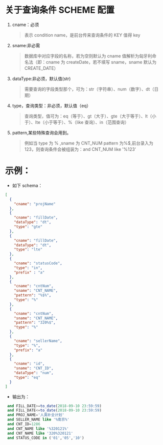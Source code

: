 # 关于查询条件 SCHEME 配置

1. cname：必须

   > 表示 condition name，是前台传来查询条件的 KEY 值得 key

2. sname:非必需

   > 数据库中对应字段的名称，若为空则默认为 cname 值解析为匈牙利命名法（即：cname 为 createDate，若不填写 sname，sname 默认为 CREATE_DATE）

3. dataType:非必须，默认值(str)

   > 需要查询的字段类型那个，可为：str（字符串）、num（数字）、dt（日期）

4. type，查询类型：非必须，默认值（eq）

   > 查询类型，值可为：eq（等于）、gt（大于）、gte（大于等于）、lt（小于）、lte（小于等于）、%（like 查询）、in（范围查询）

5. pattern,某些特殊查询会用到。
   > 例如当 type 为 % ,sname 为 CNT_NUM pattern 为%$,前台录入为 123，则查询条件会被组装为：and CNT_NUM like '%123'

# 示例：

- 如下 schema：

```json
[
  {
    "cname": "projName"
  },
  {
    "cname": "fillDate",
    "dataType": "dt",
    "type": "gte"
  },
  {
    "cname": "fillDate",
    "dataType": "dt",
    "type": "lte"
  },
  {
    "cname": "statusCode",
    "type": "in",
    "prefix" : "a"
  },
  {
    "cname": "cntNum",
    "sname": "CNT_NAME",
    "pattern": "%$%",
    "type": "%"
  },
  {
    "cname": "cntNum",
    "sname": "CNT_NAME",
    "pattern": "320%$",
    "type": "%"
  },
  {
    "cname": "sellerName",
    "type": "%",
    "prefix": "a"
  },
  {
    "cname": "id",
    "sname": "CNT_ID",
    "dataType": "num",
    "type": "eq"
  }
]
```

- 输出为：

```SQL
 and FILL_DATE>=to_date(2018-09-10 23:59:59)
 and FILL_DATE<=to_date(2018-09-10 23:59:59)
 and PROJ_NAME='人类补全计划'
 and SELLER_NAME like '%南京%'
 and CNT_ID=1286
 and CNT_NAME like '%320121%'
 and CNT_NAME like '320%320121'
 and STATUS_CODE in ('01','05','10')
```
